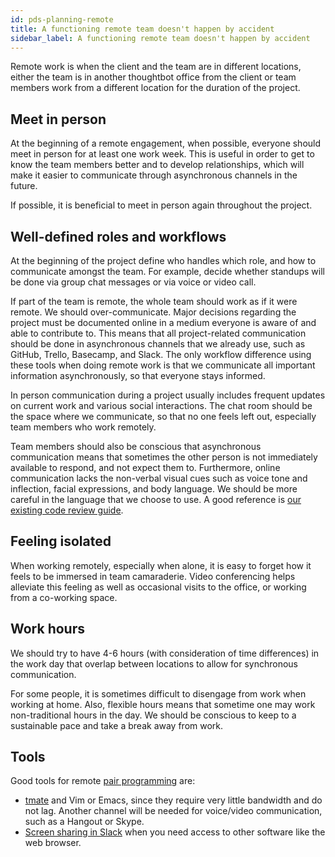 ```yaml
---
id: pds-planning-remote
title: A functioning remote team doesn't happen by accident
sidebar_label: A functioning remote team doesn't happen by accident
---
```


Remote work is when the client and the team are in different locations, either
the team is in another thoughtbot office from the client or team members work
from a different location for the duration of the project.

Meet in person
--------------

At the beginning of a remote engagement, when possible, everyone should meet in
person for at least one work week. This is useful in order to get to know the
team members better and to develop relationships, which will make it easier to
communicate through asynchronous channels in the future.

If possible, it is beneficial to meet in person again throughout the project.

Well-defined roles and workflows
--------------------------------

At the beginning of the project define who handles which role, and how to
communicate amongst the team. For example, decide whether standups will be done
via group chat messages or via voice or video call.

If part of the team is remote, the whole team should work as if it were remote.
We should over-communicate. Major decisions regarding the project must be
documented online in a medium everyone is aware of and able to contribute to.
This means that all project-related communication should be done in asynchronous
channels that we already use, such as GitHub, Trello, Basecamp, and Slack. The
only workflow difference using these tools when doing remote work is that we
communicate all important information asynchronously, so that everyone stays
informed.

In person communication during a project usually includes frequent updates on
current work and various social interactions. The chat room should be the space
where we communicate, so that no one feels left out, especially team members who
work remotely.

Team members should also be conscious that asynchronous communication means that
sometimes the other person is not immediately available to respond, and not
expect them to. Furthermore, online communication lacks the non-verbal visual
cues such as voice tone and inflection, facial expressions, and body language.
We should be more careful in the language that we choose to use. A good
reference is [our existing code review guide](https://tbot.io/code-review).

Feeling isolated
----------------

When working remotely, especially when alone, it is easy to forget how it feels
to be immersed in team camaraderie. Video conferencing helps alleviate this
feeling as well as occasional visits to the office, or working from a co-working
space.

Work hours
----------

We should try to have 4-6 hours (with consideration of time differences) in the
work day that overlap between locations to allow for synchronous communication.

For some people, it is sometimes difficult to disengage from work when working
at home. Also, flexible hours means that sometime one may work non-traditional
hours in the day. We should be conscious to keep to a sustainable pace and take
a break away from work.

Tools
-----

Good tools for remote [pair programming](/#pair-programming) are:

*   [tmate](https://tmate.io/) and Vim or Emacs, since they require very little
    bandwidth and do not lag. Another channel will be needed for voice/video
communication, such as a Hangout or Skype.
*   [Screen sharing in Slack](https://tbot.io/slack-screen-sharing) when you
    need access to other software like the web browser.
